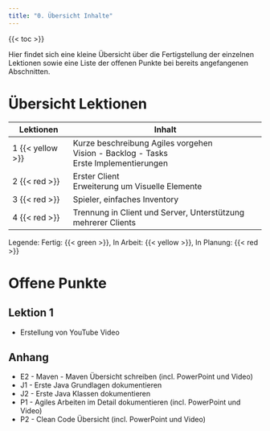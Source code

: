 ```yaml
---
title: "0. Übersicht Inhalte"
---
```


{{< toc >}}

Hier findet sich eine kleine Übersicht über die Fertigstellung der einzelnen Lektionen sowie eine Liste der offenen Punkte bei bereits angefangenen Abschnitten.

# Übersicht Lektionen

| Lektionen | Inhalt |
| - | - |
| 1 {{< yellow >}} | Kurze beschreibung Agiles vorgehen<br>Vision - Backlog - Tasks<br>Erste Implementierungen |
| 2 {{< red >}} | Erster Client<br>Erweiterung um Visuelle Elemente |
| 3 {{< red >}} | Spieler, einfaches Inventory |
| 4 {{< red >}} | Trennung in Client und Server, Unterstützung mehrerer Clients |

Legende: Fertig: {{< green >}}, In Arbeit: {{< yellow >}}, In Planung: {{< red >}}

# Offene Punkte

## Lektion 1

- Erstellung von YouTube Video

## Anhang

- E2 - Maven - Maven Übersicht schreiben (incl. PowerPoint und Video)
- J1 - Erste Java Grundlagen dokumentieren
- J2 - Erste Java Klassen dokumentieren
- P1 - Agiles Arbeiten im Detail dokumentieren (incl. PowerPoint und Video)
- P2 - Clean Code Übersicht (incl. PowerPoint und Video)
